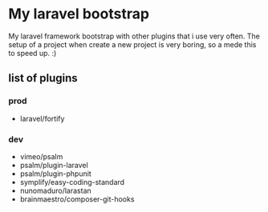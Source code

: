 # My laravel bootstrap

My laravel framework bootstrap with other plugins that i use very often. The setup of a project when create a new project is very boring, so a mede this to speed up. :)

## list of plugins

### prod
* laravel/fortify

### dev
* vimeo/psalm
* psalm/plugin-laravel
* psalm/plugin-phpunit
* symplify/easy-coding-standard
* nunomaduro/larastan
* brainmaestro/composer-git-hooks